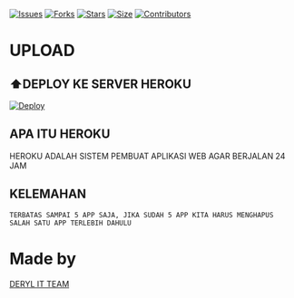 [![Issues](https://img.shields.io/github/issues/Rizki636/rizki_userbot?style=for-the-badge&color=green)](https://github.com/Rizki636/rizky_userbot/)
[![Forks](https://img.shields.io/github/forks/Rizki636/rizki_userbot?style=for-the-badge&color=green)](https://github.com/Rizki636/rizki_userbot)
[![Stars](https://img.shields.io/github/stars/Rizki636/rizki_userbot?style=for-the-badge&color=green)](https://github.com/Rizki636/rizki_userbot)
[![Size](https://img.shields.io/github/repo-size/Rizki636/rizki_userbot?style=for-the-badge&color=green)](https://github.com/Rizki636/rizki_userbot)
[![Contributors](https://img.shields.io/github/contributors/Rizki636/rizki_userbot?style=for-the-badge&color=green)](https://github.com/Rizki636/rizki_userbot)


# UPLOAD

## ⬆️DEPLOY KE SERVER HEROKU

[![Deploy](https://www.herokucdn.com/deploy/button.svg)](https://heroku.com/deploy?template=https://github.com/Rizki636/rizki_userbot)


## APA ITU HEROKU
HEROKU ADALAH SISTEM PEMBUAT APLIKASI WEB AGAR BERJALAN
24 JAM
## KELEMAHAN
```
TERBATAS SAMPAI 5 APP SAJA, JIKA SUDAH 5 APP KITA HARUS MENGHAPUS SALAH SATU APP TERLEBIH DAHULU
```

# Made by
[DERYL IT TEAM](t.me/derylitteam)
